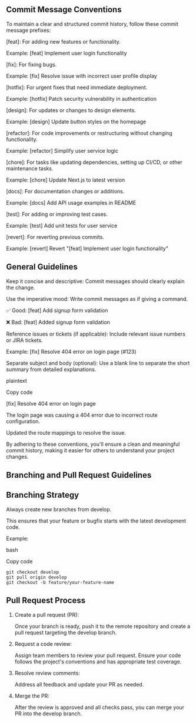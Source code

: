 ## Commit Message Conventions

To maintain a clear and structured commit history, follow these commit message prefixes:

[feat]: For adding new features or functionality.

Example: [feat] Implement user login functionality

[fix]: For fixing bugs.

Example: [fix] Resolve issue with incorrect user profile display

[hotfix]: For urgent fixes that need immediate deployment.

Example: [hotfix] Patch security vulnerability in authentication

[design]: For updates or changes to design elements.

Example: [design] Update button styles on the homepage

[refactor]: For code improvements or restructuring without changing functionality.

Example: [refactor] Simplify user service logic

[chore]: For tasks like updating dependencies, setting up CI/CD, or other maintenance tasks.

Example: [chore] Update Next.js to latest version

[docs]: For documentation changes or additions.

Example: [docs] Add API usage examples in README

[test]: For adding or improving test cases.

Example: [test] Add unit tests for user service

[revert]: For reverting previous commits.

Example: [revert] Revert "[feat] Implement user login functionality"

## General Guidelines

Keep it concise and descriptive: Commit messages should clearly explain the change.

Use the imperative mood: Write commit messages as if giving a command.

✅ Good: [feat] Add signup form validation

❌ Bad: [feat] Added signup form validation

Reference issues or tickets (if applicable): Include relevant issue numbers or JIRA tickets.

Example: [fix] Resolve 404 error on login page (#123)

Separate subject and body (optional): Use a blank line to separate the short summary from detailed explanations.

plaintext

Copy code

[fix] Resolve 404 error on login page

The login page was causing a 404 error due to incorrect route configuration.

Updated the route mappings to resolve the issue.

By adhering to these conventions, you'll ensure a clean and meaningful commit history, making it easier for others to understand your project changes.

## Branching and Pull Request Guidelines

## Branching Strategy

Always create new branches from develop.

This ensures that your feature or bugfix starts with the latest development code.

Example:

bash

Copy code

```
git checkout develop
git pull origin develop
git checkout -b feature/your-feature-name
```

## Pull Request Process

1. Create a pull request (PR):

   Once your branch is ready, push it to the remote repository and create a pull request targeting the develop branch.

2. Request a code review:

   Assign team members to review your pull request. Ensure your code follows the project's conventions and has appropriate test coverage.

3. Resolve review comments:

   Address all feedback and update your PR as needed.

4. Merge the PR:

   After the review is approved and all checks pass, you can merge your PR into the develop branch.
